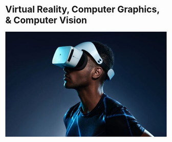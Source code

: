# Virtual Reality, Computer Graphics, & Computer Vision
![vr1.jpg](https://github.com/ApplicationDevelopmentHub/ApplicationDevelopmentHub/blob/main/vr1.JPG?raw=true)
